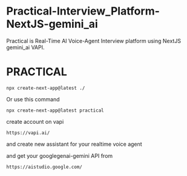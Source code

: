 # Practical-Interview_Platform-NextJS-gemini_ai
Practical is Real-Time AI Voice-Agent Interview platform using NextJS gemini_ai VAPI.


# PRACTICAL
```
npx create-next-app@latest ./
```
Or use this command
```
npx create-next-app@latest practical
```

create account on vapi
```
https://vapi.ai/
```
and create new assistant for your realtime voice agent

and get your googlegenai-gemini API from 
```
https://aistudio.google.com/
```
